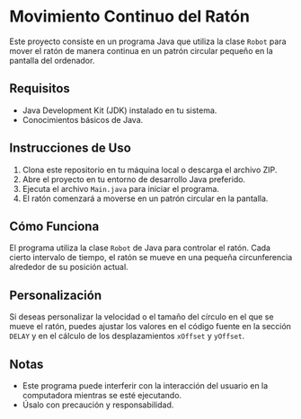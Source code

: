 # Movimiento Continuo del Ratón

Este proyecto consiste en un programa Java que utiliza la clase `Robot` para mover el ratón de manera continua en un patrón circular pequeño en la pantalla del ordenador.

## Requisitos

- Java Development Kit (JDK) instalado en tu sistema.
- Conocimientos básicos de Java.

## Instrucciones de Uso

1. Clona este repositorio en tu máquina local o descarga el archivo ZIP.
2. Abre el proyecto en tu entorno de desarrollo Java preferido.
3. Ejecuta el archivo `Main.java` para iniciar el programa.
4. El ratón comenzará a moverse en un patrón circular en la pantalla.

## Cómo Funciona

El programa utiliza la clase `Robot` de Java para controlar el ratón. Cada cierto intervalo de tiempo, el ratón se mueve en una pequeña circunferencia alrededor de su posición actual.

## Personalización

Si deseas personalizar la velocidad o el tamaño del círculo en el que se mueve el ratón, puedes ajustar los valores en el código fuente en la sección `DELAY` y en el cálculo de los desplazamientos `xOffset` y `yOffset`.

## Notas

- Este programa puede interferir con la interacción del usuario en la computadora mientras se esté ejecutando.
- Úsalo con precaución y responsabilidad.
